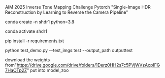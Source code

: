 AIM 2025 Inverse Tone Mapping Challenge
Pytorch "Single-Image HDR Reconstruction by Learning to Reverse the Camera Pipeline"


conda create -n shdr1 python=3.8

conda activate shdr1  

pip install -r requirements.txt

python test_demo.py --test_imgs test --output_path outputtest

download the weights from"https://drive.google.com/drive/folders/1Derz0HH2s7c5PVjWVzAcpIFG7HaOTp2Z" put into model_zoo
